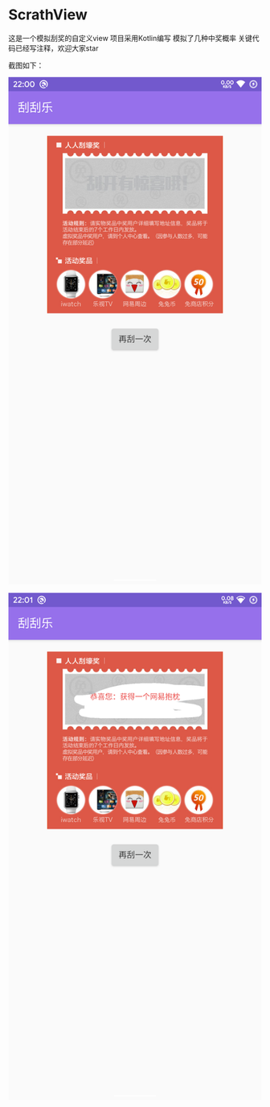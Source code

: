 # ScrathView
这是一个模拟刮奖的自定义view
项目采用Kotlin编写
模拟了几种中奖概率
关键代码已经写注释，欢迎大家star


截图如下：



![效果图](https://github.com/vampire184/ScrathView/blob/master/device-2020-06-06-215653.png)

![刮奖效果](https://github.com/vampire184/ScrathView/blob/master/device-2020-06-06-215751.png)
